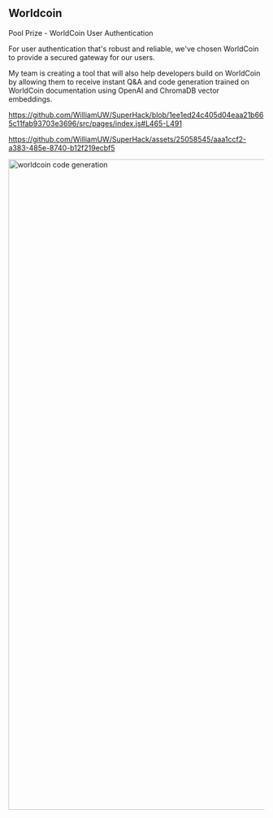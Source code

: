 ## Worldcoin
Pool Prize - WorldCoin User Authentication

For user authentication that's robust and reliable, we've chosen WorldCoin to provide a secured gateway for our users.

My team is creating a tool that will also help developers build on WorldCoin by allowing them to receive instant Q&A and code generation trained on WorldCoin documentation using OpenAI and ChromaDB vector embeddings.

https://github.com/WilliamUW/SuperHack/blob/1ee1ed24c405d04eaa21b665c11fab93703e3696/src/pages/index.js#L465-L491

https://github.com/WilliamUW/SuperHack/assets/25058545/aaa1ccf2-a383-485e-8740-b12f219ecbf5

<img width="1280" alt="worldcoin code generation" src="https://github.com/WilliamUW/SuperHack/assets/25058545/3962e017-78ff-463b-b615-0864c638d182">


